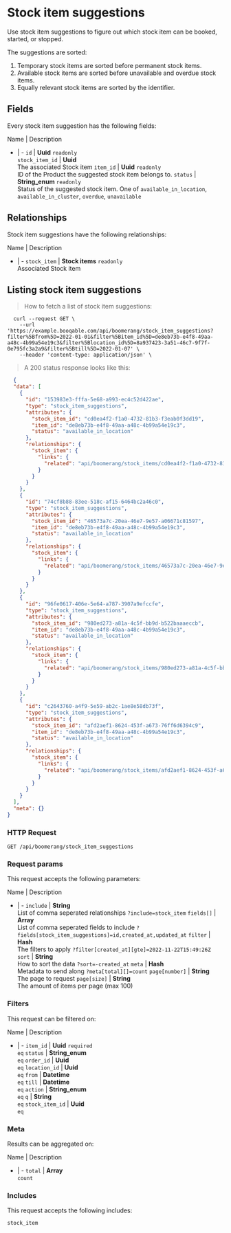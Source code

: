 # Stock item suggestions

Use stock item suggestions to figure out which stock item can be booked,
started, or stopped.

The suggestions are sorted:
  1. Temporary stock items are sorted before permanent stock items.
  2. Available stock items are sorted before unavailable and overdue stock items.
  3. Equally relevant stock items are sorted by the identifier.

## Fields
Every stock item suggestion has the following fields:

Name | Description
- | -
`id` | **Uuid** `readonly`<br>
`stock_item_id` | **Uuid** <br>The associated Stock item
`item_id` | **Uuid** `readonly`<br>ID of the Product the suggested stock item belongs to.
`status` | **String_enum** `readonly`<br>Status of the suggested stock item. One of `available_in_location`, `available_in_cluster`, `overdue`, `unavailable` 


## Relationships
Stock item suggestions have the following relationships:

Name | Description
- | -
`stock_item` | **Stock items** `readonly`<br>Associated Stock item


## Listing stock item suggestions



> How to fetch a list of stock item suggestions:

```shell
  curl --request GET \
    --url 'https://example.booqable.com/api/boomerang/stock_item_suggestions?filter%5Bfrom%5D=2022-01-01&filter%5Bitem_id%5D=de8eb73b-e4f8-49aa-a48c-4b99a54e19c3&filter%5Blocation_id%5D=8a937423-3a51-46c7-9f7f-0e795fc3a2a9&filter%5Btill%5D=2022-01-07' \
    --header 'content-type: application/json' \
```

> A 200 status response looks like this:

```json
  {
  "data": [
    {
      "id": "153983e3-fffa-5e68-a993-ec4c52d422ae",
      "type": "stock_item_suggestions",
      "attributes": {
        "stock_item_id": "cd0ea4f2-f1a0-4732-81b3-f3eab0f3dd19",
        "item_id": "de8eb73b-e4f8-49aa-a48c-4b99a54e19c3",
        "status": "available_in_location"
      },
      "relationships": {
        "stock_item": {
          "links": {
            "related": "api/boomerang/stock_items/cd0ea4f2-f1a0-4732-81b3-f3eab0f3dd19"
          }
        }
      }
    },
    {
      "id": "74cf8b88-83ee-518c-af15-6464bc2a46c0",
      "type": "stock_item_suggestions",
      "attributes": {
        "stock_item_id": "46573a7c-20ea-46e7-9e57-a06671c81597",
        "item_id": "de8eb73b-e4f8-49aa-a48c-4b99a54e19c3",
        "status": "available_in_location"
      },
      "relationships": {
        "stock_item": {
          "links": {
            "related": "api/boomerang/stock_items/46573a7c-20ea-46e7-9e57-a06671c81597"
          }
        }
      }
    },
    {
      "id": "96fe0617-406e-5e64-a787-3907a9efccfe",
      "type": "stock_item_suggestions",
      "attributes": {
        "stock_item_id": "980ed273-a81a-4c5f-bb9d-b522baaaeccb",
        "item_id": "de8eb73b-e4f8-49aa-a48c-4b99a54e19c3",
        "status": "available_in_location"
      },
      "relationships": {
        "stock_item": {
          "links": {
            "related": "api/boomerang/stock_items/980ed273-a81a-4c5f-bb9d-b522baaaeccb"
          }
        }
      }
    },
    {
      "id": "c2643760-a4f9-5e59-ab2c-1ae8e58db73f",
      "type": "stock_item_suggestions",
      "attributes": {
        "stock_item_id": "afd2aef1-8624-453f-a673-76ff6d6394c9",
        "item_id": "de8eb73b-e4f8-49aa-a48c-4b99a54e19c3",
        "status": "available_in_location"
      },
      "relationships": {
        "stock_item": {
          "links": {
            "related": "api/boomerang/stock_items/afd2aef1-8624-453f-a673-76ff6d6394c9"
          }
        }
      }
    }
  ],
  "meta": {}
}
```

### HTTP Request

`GET /api/boomerang/stock_item_suggestions`

### Request params

This request accepts the following parameters:

Name | Description
- | -
`include` | **String** <br>List of comma seperated relationships `?include=stock_item`
`fields[]` | **Array** <br>List of comma seperated fields to include `?fields[stock_item_suggestions]=id,created_at,updated_at`
`filter` | **Hash** <br>The filters to apply `?filter[created_at][gte]=2022-11-22T15:49:26Z`
`sort` | **String** <br>How to sort the data `?sort=-created_at`
`meta` | **Hash** <br>Metadata to send along `?meta[total][]=count`
`page[number]` | **String** <br>The page to request
`page[size]` | **String** <br>The amount of items per page (max 100)


### Filters

This request can be filtered on:

Name | Description
- | -
`item_id` | **Uuid** `required`<br>`eq`
`status` | **String_enum** <br>`eq`
`order_id` | **Uuid** <br>`eq`
`location_id` | **Uuid** <br>`eq`
`from` | **Datetime** <br>`eq`
`till` | **Datetime** <br>`eq`
`action` | **String_enum** <br>`eq`
`q` | **String** <br>`eq`
`stock_item_id` | **Uuid** <br>`eq`


### Meta

Results can be aggregated on:

Name | Description
- | -
`total` | **Array** <br>`count`


### Includes

This request accepts the following includes:

`stock_item`





